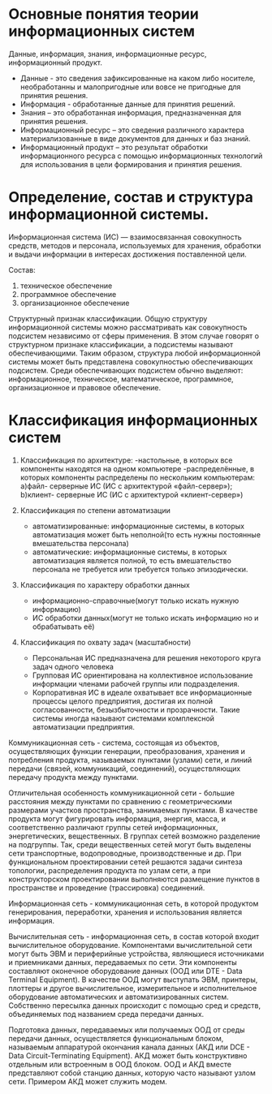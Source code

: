 # Основные понятия теории информационных систем
Данные, информация, знания, информационные ресурс, информационный продукт.

- Данные - это сведения зафиксированные на каком либо носителе, необработанны и малопригодные или вовсе не пригодные для принятия решения.
- Информация - обработанные данные для принятия решений.
- Знания – это обработанная информация, предназначенная для принятия решения.
- Информационный ресурс – это сведения различного характера материализованные в виде документов для данных и баз знаний.
- Информационный продукт – это результат обработки информационного ресурса с помощью информационных технологий для использования в цели формирования и принятия решения.

# Определение, состав и структура информационной системы.

Информационная система (ИС) — взаимосвязанная совокупность средств,
методов и персонала, используемых для хранения, обработки и выдачи
информации в интересах достижения поставленной цели.

Состав:

1. техническое обеспечение
2. программное обеспечение
3. организационное обеспечение

Структурный признак классификации. Общую структуру информационной системы можно рассматривать как совокупность подсистем независимо от сферы применения. В этом случае говорят о структурном признаке классификации, а подсистемы называют обеспечивающими. Таким образом, структура любой информационной системы может быть представлена совокупностью обеспечивающих подсистем. Среди обеспечивающих подсистем обычно выделяют: информационное, техническое, математическое, программное, организационное и правовое обеспечение.

# Классификация информационных систем

1. Классификация по архитектуре:
    -настольные, в которых все компоненты находятся на одном компьютере
    -распределённые, в которых компоненты распределены по нескольким компьютерам:
        a)файл- серверные ИС (ИС с архитектурой «файл-сервер»);
        b)клиент- серверные ИС (ИС с архитектурой «клиент-сервер»)

2. Классификация по степени автоматизации
    - автоматизированные: информационные системы, в которых автоматизация может быть неполной(то есть нужны постоянные вмешательства персонала)
    - автоматические: информационные системы, в которых автоматизация является полной, то есть вмешательство персонала не требуется или требуется только эпизодически.

3. Классификация по характеру обработки данных
    - информационно-справочные(могут только искать нужную информацию)
    - ИС обработки данных(могут не только искать информацию но и обрабатывать её)
4. Классификация по охвату задач (масштабности)
    - Персональная ИС предназначена для решения некоторого круга задач одного человека
    - Групповая ИС ориентирована на коллективное использование информации членами рабочей группы или подразделения.
    - Корпоративная ИС в идеале охватывает все информационные процессы целого предприятия, достигая их полной согласованности, безызбыточности и прозрачности. Такие системы иногда называют системами комплексной автоматизации предприятия.

Коммуникационная сеть - система, состоящая из объектов, осуществляющих функции генерации, преобразования, хранения и потребления продукта, называемых пунктами (узлами) сети, и линий передачи (связей, коммуникаций, соединений), осуществляющих передачу продукта между пунктами.

Отличительная особенность коммуникационной сети - большие расстояния между пунктами по сравнению с геометрическими размерами участков пространства, занимаемых пунктами. В качестве продукта могут фигурировать информация, энергия, масса, и соответственно различают группы сетей информационных, энергетических, вещественных. В группах сетей возможно разделение на подгруппы. Так, среди вещественных сетей могут быть выделены сети транспортные, водопроводные, производственные и др. При функциональном проектировании сетей решаются задачи синтеза топологии, распределения продукта по узлам сети, а при конструкторском проектировании выполняются размещение пунктов в пространстве и проведение (трассировка) соединений.

Информационная сеть - коммуникационная сеть, в которой продуктом генерирования, переработки, хранения и использования является информация.

Вычислительная сеть - информационная сеть, в состав которой входит вычислительное оборудование. Компонентами вычислительной сети могут быть ЭВМ и периферийные устройства, являющиеся источниками и приемниками данных, передаваемых по сети. Эти компоненты составляют оконечное оборудование данных (ООД или DTE - Data Terminal Equipment). В качестве ООД могут выступать ЭВМ, принтеры, плоттеры и другое вычислительное, измерительное и исполнительное оборудование автоматических и автоматизированных систем.
Собственно пересылка данных происходит с помощью сред и средств, объединяемых под названием среда передачи данных. 

Подготовка данных, передаваемых или получаемых ООД от среды передачи данных, осуществляется функциональным блоком, называемым аппаратурой окончания канала данных (АКД или DCE - Data Circuit-Terminating Equipment). АКД может быть конструктивно отдельным или встроенным в ООД блоком. ООД и АКД вместе представляют собой станцию данных, которую часто называют узлом сети. Примером АКД может служить модем.